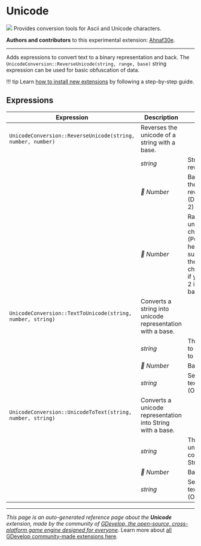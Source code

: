 # Unicode

<img src="https://resources.gdevelop-app.com/assets/Icons/dice-d10.svg" class="extension-icon"></img>
Provides conversion tools for Ascii and Unicode characters.

**Authors and contributors** to this experimental extension: [Ahnaf30e](https://gd.games/Ahnaf30e).

---

Adds expressions to convert text to a binary representation and back.
The `UnicodeConversion::ReverseUnicode(string, range, base)` string expression can be used for basic obfuscation of data.

!!! tip
    Learn [how to install new extensions](/gdevelop5/extensions/search) by following a step-by-step guide.

## Expressions

| Expression | Description |  |
|-----|-----|-----|
| `UnicodeConversion::ReverseUnicode(string, number, number)` | Reverses the unicode of a string with a base. ||
| | _string_ | String to reverse |
| | _🔢 Number_ | Base of the reverse (Default: 2) |
| | _🔢 Number_ | Range of unicode characters (Put 16 here to support the most characters if you put 2 in the base) |
| `UnicodeConversion::TextToUnicode(string, number, string)` | Converts a string into unicode representation with a base. ||
| | _string_ | The string to convert to unicode |
| | _🔢 Number_ | Base |
| | _string_ | Seperator text (Optional) |
| `UnicodeConversion::UnicodeToText(string, number, string)` | Converts a unicode representation into String with a base. ||
| | _string_ | The unicode to convert to String |
| | _🔢 Number_ | Base |
| | _string_ | Seperator text (Optional) |


---

*This page is an auto-generated reference page about the **Unicode** extension, made by the community of [GDevelop, the open-source, cross-platform game engine designed for everyone](https://gdevelop.io/).* Learn more about [all GDevelop community-made extensions here](/gdevelop5/extensions).